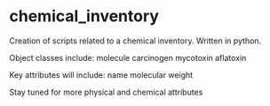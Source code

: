 # chemical_inventory
Creation of scripts related to a chemical inventory. Written in python. 

Object classes include:
molecule
carcinogen
mycotoxin
aflatoxin

Key attributes will include:
name
molecular weight

Stay tuned for more physical and chemical attributes
